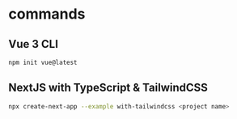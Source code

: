 # commands

## Vue 3 CLI
```bash
npm init vue@latest
```

## NextJS with TypeScript & TailwindCSS
```bash
npx create-next-app --example with-tailwindcss <project name>
```

